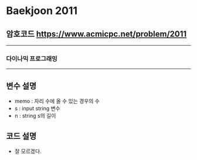 Baekjoon 2011
=============
암호코드  <https://www.acmicpc.net/problem/2011>
---------------
- - -
### 다이나믹 프로그래밍
- - -
## 변수 설명
- memo : 자리 수에 올 수 있는 경우의 수
- s : input string 변수
- n : string s의 길이

## 코드 설명
- 잘 모르겠다.

